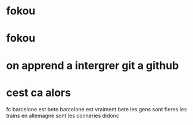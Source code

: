 # fokou
# fokou
# on apprend a intergrer git a github
# cest ca alors
fc barcelone est bete
barcelone est vraiment bete
 les gens sont fieres
les trains en allemagne sont les conneries didonc
